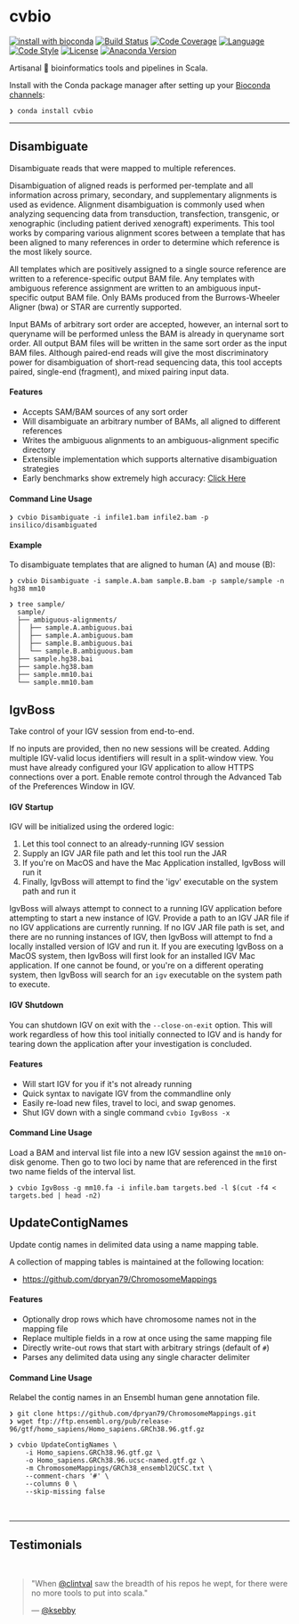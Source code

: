 # cvbio

[![install with bioconda][bioconda-badge]][bioconda-link]
[![Build Status][travis-badge]][travis-link]
[![Code Coverage][codecov-badge]][codecov-link]
[![Language][scala-badge]][scala-link]
[![Code Style][scalafmt-badge]][scalafmt-link]
[![License][license-badge]][license-link]
[![Anaconda Version][anaconda-badge]][bioconda-link]

[anaconda-badge]: https://anaconda.org/bioconda/cvbio/badges/version.svg
[bioconda-badge]: https://img.shields.io/badge/install%20with-bioconda-brightgreen.svg
[bioconda-link]:  http://bioconda.github.io/recipes/cvbio/README.html
[codecov-badge]:  https://codecov.io/gh/clintval/cvbio/branch/master/graph/badge.svg
[codecov-link]:   https://codecov.io/gh/clintval/cvbio
[license-badge]:  https://img.shields.io/badge/license-MIT-blue.svg
[license-link]:   https://github.com/clintval/cvbio/blob/master/LICENSE
[scala-badge]:    https://img.shields.io/badge/language-scala-c22d40.svg
[scala-link]:     https://www.scala-lang.org/
[scalafmt-badge]: https://img.shields.io/badge/code_style-scalafmt-c22d40.svg
[scalafmt-link]:  https://scalameta.org/scalafmt/
[travis-badge]:   https://travis-ci.org/clintval/cvbio.svg?branch=master
[travis-link]:    https://travis-ci.org/clintval/cvbio

Artisanal 🤣 bioinformatics tools and pipelines in Scala.

Install with the Conda package manager after setting up your [Bioconda channels](https://bioconda.github.io/user/install.html#set-up-channels):

```text
❯ conda install cvbio
```

---

## Disambiguate

Disambiguate reads that were mapped to multiple references.

Disambiguation of aligned reads is performed per-template and all information across primary, secondary, and supplementary alignments is used as evidence.
Alignment disambiguation is commonly used when analyzing sequencing data from transduction, transfection, transgenic, or xenographic (including patient derived xenograft) experiments.
This tool works by comparing various alignment scores between a template that has been aligned to many references in order to determine which reference is the most likely source.

All templates which are positively assigned to a single source reference are written to a reference-specific output BAM file.
Any templates with ambiguous reference assignment are written to an ambiguous input-specific output BAM file.
Only BAMs produced from the Burrows-Wheeler Aligner (bwa) or STAR are currently supported.

Input BAMs of arbitrary sort order are accepted, however, an internal sort to queryname will be performed unless the BAM is already in queryname sort order.
All output BAM files will be written in the same sort order as the input BAM files.
Although paired-end reads will give the most discriminatory power for disambiguation of short-read sequencing data, this tool accepts paired, single-end (fragment), and mixed pairing input data.

#### Features

- Accepts SAM/BAM sources of any sort order
- Will disambiguate an arbitrary number of BAMs, all aligned to different references
- Writes the ambiguous alignments to an ambiguous-alignment specific directory
- Extensible implementation which supports alternative disambiguation strategies
- Early benchmarks show extremely high accuracy: [Click Here](https://github.com/clintval/cvbio/blob/master/docs/benchmarks/disambiguate.md)

#### Command Line Usage

```console
❯ cvbio Disambiguate -i infile1.bam infile2.bam -p insilico/disambiguated
```

#### Example

To disambiguate templates that are aligned to human (A) and mouse (B):

```console
❯ cvbio Disambiguate -i sample.A.bam sample.B.bam -p sample/sample -n hg38 mm10

❯ tree sample/
  sample/
  ├── ambiguous-alignments/
  │  ├── sample.A.ambiguous.bai
  │  ├── sample.A.ambiguous.bam
  │  ├── sample.B.ambiguous.bai
  │  └── sample.B.ambiguous.bam
  ├── sample.hg38.bai
  ├── sample.hg38.bam
  ├── sample.mm10.bai
  └── sample.mm10.bam
```

## IgvBoss

Take control of your IGV session from end-to-end.

If no inputs are provided, then no new sessions will be created.
Adding multiple IGV-valid locus identifiers will result in a split-window view.
You must have already configured your IGV application to allow HTTPS connections over a port.
Enable remote control through the Advanced Tab of the Preferences Window in IGV.

#### IGV Startup

IGV will be initialized using the ordered logic:

  1. Let this tool connect to an already-running IGV session
  2. Supply an IGV JAR file path and let this tool run the JAR
  3. If you're on MacOS and have the Mac Application installed, IgvBoss will run it
  4. Finally, IgvBoss will attempt to find the 'igv' executable on the system path and run it

IgvBoss will always attempt to connect to a running IGV application before attempting to start a new instance of IGV.
Provide a path to an IGV JAR file if no IGV applications are currently running.
If no IGV JAR file path is set, and there are no running instances of IGV, then IgvBoss will attempt to fnd a locally installed version of IGV and run it.
If you are executing IgvBoss on a MacOS system, then IgvBoss will first look for an installed IGV Mac application.
If one cannot be found, or you're on a different operating system, then IgvBoss will search for an `igv` executable on the system path to execute.

#### IGV Shutdown

You can shutdown IGV on exit with the `--close-on-exit` option.
This will work regardless of how this tool initially connected to IGV and is handy for tearing down the application after your investigation is concluded.


#### Features

- Will start IGV for you if it's not already running
- Quick syntax to navigate IGV from the commandline only
- Easily re-load new files, travel to loci, and swap genomes.
- Shut IGV down with a single command `cvbio IgvBoss -x`

#### Command Line Usage

Load a BAM and interval list file into a new IGV session against the `mm10` on-disk genome.
Then go to two loci by name that are referenced in the first two name fields of the interval list.

```console
❯ cvbio IgvBoss -g mm10.fa -i infile.bam targets.bed -l $(cut -f4 < targets.bed | head -n2)
```

## UpdateContigNames

Update contig names in delimited data using a name mapping table.

A collection of mapping tables is maintained at the following location:

  * https://github.com/dpryan79/ChromosomeMappings

#### Features

- Optionally drop rows which have chromosome names not in the mapping file
- Replace multiple fields in a row at once using the same mapping file
- Directly write-out rows that start with arbitrary strings (default of `#`)
- Parses any delimited data using any single character delimiter

#### Command Line Usage

Relabel the contig names in an Ensembl human gene annotation file.

```console
❯ git clone https://github.com/dpryan79/ChromosomeMappings.git
❯ wget ftp://ftp.ensembl.org/pub/release-96/gtf/homo_sapiens/Homo_sapiens.GRCh38.96.gtf.gz

❯ cvbio UpdateContigNames \
    -i Homo_sapiens.GRCh38.96.gtf.gz \
    -o Homo_sapiens.GRCh38.96.ucsc-named.gtf.gz \
    -m ChromosomeMappings/GRCh38_ensembl2UCSC.txt \
    --comment-chars '#' \
    --columns 0 \
    --skip-missing false
```

<br>

---

## Testimonials

<br>

> "When [@clintval](https://github.com/clintval) saw the breadth of his repos he wept, for there were no more tools to put into scala."
>
> — [@ksebby](https://github.com/ksebby)
